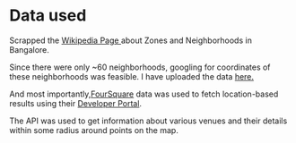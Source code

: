 <h1>Data used</h1>

Scrapped the <a href = 'https://en.wikipedia.org/wiki/List_of_neighbourhoods_in_Bangalore'> Wikipedia Page </a> about Zones and Neighborhoods in Bangalore.

Since there were only ~60 neighborhoods, googling for coordinates of these neighborhoods was feasible.
I have uploaded the data <a href = 'https://github.com/hithesh111/Coursera_Capstone/blob/master/neighborhood_lat_long.csv'> here. </a>

And most importantly,<a href = 'https://foursquare.com/'>FourSquare</a> data was used to fetch location-based results using their <a href = 'https://foursquare.com/developers'>Developer Portal</a>.<br>

The API was used to get information about various venues and their details within some radius around points on the map.
